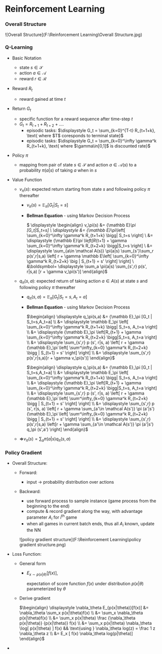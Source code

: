 # Reinforcement Learning

### Overall Structure

![Overall Structure](F:\Reinforcement Learning\Overall Structure.jpg) 



### Q-Learning

- Basic Notation

  - state $s \in \mathcal S$ 
  - action $a \in \mathcal A$ 
  - reward $r \in \mathcal R$ 

- Reward $R_t$ 

  - reward gained at time $t$ 

- Return $G_t$ 

  - specific function for a reward sequence after time-step $t$ 
  - $\displaystyle G_t = R_{t+1} + R_{t+2} + ....$ 
    - episodic tasks: $\displaystyle G_t = \sum_{k=0}^{T-t} R_{t+1+k}, \text{ where $T$ coresponds to terminal state}$ 
    - episodic tasks: $\displaystyle G_t = \sum_{k=0}^\infty \gamma^k R_{t+1+k}, \text{ where $\gamma\in[0,1]$ is discounted rate}$ 

- Policy $\pi$ 

  - mapping from pair of state $s\in \mathcal S$ and action $a\in\mathcal A(s)$ to a probability $\pi (a|s)$ of taking $a$ when in $s$ 

- Value Function  

  - $v_\pi (s)$: expected return starting from state $s$ and following policy $\pi$ thereafter

    - $\displaystyle v_\pi(s) = {\mathbb E}_\pi [G_t|S_t=s]$ 

    - **Bellman Equation** - using Markov Decision Process 

      $ \displaystyle \begin{align} v_\pi(s) &= {\mathbb E}_\pi [G_t|S_t=s] \\ \displaystyle &= {\mathbb E}_\pi\left[ \sum_{k=0}^\infty \gamma^k R_{t+1+k} \bigg| S_t=s \right] \\ &= \displaystyle {\mathbb E}_\pi \left[R_{t+1} + \gamma \sum_{k=0}^\infty \gamma^k R_{t+2+k} \bigg|S_t=s \right] \\ &= \displaystyle \sum_{a\in \mathcal A(s)} \pi(a|s) \sum_{s'}\sum_r p(s',r|s,a) \left[ r + \gamma \mathbb E\left[ \sum_{k=0}^\infty \gamma^k R_{t+2+k} \big | S_{t+1} = s' \right] \right] \\ &\boldsymbol= \displaystyle \sum_a \pi(a|s) \sum_{s',r} p(s', r|s,a) [r + \gamma v_\pi(s')] \end{align}$ 

  - $q_\pi(s, a)$: expected return of taking action $a\in A(s)$ at state $s$ and following policy $\pi$ thereafter

    - $q_\pi (s,a) ={ \mathbb E }_\pi [G_t|S_t=s, A_t=a]$ 

    - **Bellman Equation** - using Markov Decision Process

      $\begin{align} \displaystyle q_\pi(s,a) &= {\mathbb E}_\pi [G_t | S_t=s,A_t=a] \\ &= \displaystyle \mathbb E_\pi \left[ \sum_{k=0}^\infty \gamma^k R_{t+1+k} \bigg| S_t=s, A_t=a \right] \\ &= \displaystyle {\mathbb E}_\pi \left[R_{t+1} + \gamma \sum_{k=0}^\infty \gamma^k R_{t+2+k} \bigg|S_t=s, A_t=a \right]  \\ &= \displaystyle \sum_{s',r} p (s', r|s, a) \left[ r + \gamma {\mathbb E}_\pi \left[ \sum^\infty_{k=0} \gamma^k R_{t+2+k} \bigg | S_{t+1} = s' \right] \right] \\ &= \displaystyle \sum_{s',r} p(s',r|s,a)[r + \gamma v_\pi(s')] \end{align}$ 

      $\begin{align} \displaystyle q_\pi(s,a) &= {\mathbb E}_\pi [G_t | S_t=s,A_t=a] \\ &= \displaystyle \mathbb E_\pi \left[ \sum_{k=0}^\infty \gamma^k R_{t+1+k} \bigg| S_t=s, A_t=a \right] \\ &= \displaystyle {\mathbb E}_\pi \left[R_{t+1} + \gamma \sum_{k=0}^\infty \gamma^k R_{t+2+k} \bigg|S_t=s, A_t=a \right] \\ &= \displaystyle \sum_{s',r} p (s', r|s, a) \left[ r + \gamma {\mathbb E}_\pi \left[ \sum^\infty_{k=0} \gamma^k R_{t+2+k} \bigg | S_{t+1} = s' \right] \right]  \\ &= \displaystyle \sum_{s',r} p (s', r|s, a) \left[ r + \gamma \sum_{a'\in \mathcal A(s')} \pi (a'|s') {\mathbb E}_\pi \left[ \sum^\infty_{k=0} \gamma^k R_{t+2+k} \bigg | S_{t+1} = s' \right] \right]  \\ &= \displaystyle \sum_{s',r} p(s',r|s,a) \left[r + \gamma \sum_{a'\in \mathcal A(s')} \pi (a'|s') q_\pi (s',a') \right] \end{align}$ 

  - $\displaystyle \boldsymbol \Rightarrow v_\pi(s) = \sum_a \pi(a|s) q_\pi(s,a)$ 


### Policy Gradient

- Overall Structure:

  - Forward:

    - input $\rightarrow$ probability distribution over actions

  - Backward:

    - use forward process to sample instance (game process from the beginning to the end)
    - compute & record gradient along the way, with advantage parameter $A_i$ for $i^\text{th}$ game
    - when all games in current batch ends, thus all $A_i$ known, update the NN

    ![policy gradient structure](F:\Reinforcement Learning\policy gradient structure.png) 

- Loss Function:

  - General form

    - $\displaystyle E_{x\sim p(x|\theta)}[f(x)],$ 

      expectation of score function $f(x)$ under distribution $p(x|\theta)$ parameterized by $\theta$ 

  - Derive gradient

    $\begin{align} \displaystyle \nabla_\theta E_{p(x|\theta)}[f(x)] &= \nabla_\theta \sum_x p(x|\theta)f(x) \\ &= \sum_x \nabla_\theta p(x|\theta)f(x) \\ &= \sum_x p(x|\theta) \frac {\nabla_\theta p(x|\theta)} {p(x|\theta)} f(x) \\ &= \sum_x p(x|\theta) \nabla_\theta \log[ p(x|\theta) ] f(x) && \text{using } \nabla_\theta log(z) = \frac 1 z \nabla_\theta z \\ &= E_x [ f(x) \nabla_\theta log(p|\theta)] \end{align}$ 

- ​


























